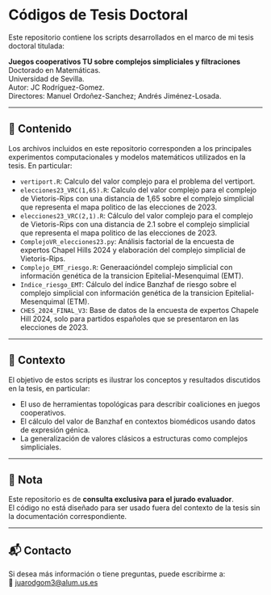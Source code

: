 # Códigos de Tesis Doctoral

Este repositorio contiene los scripts desarrollados en el marco de mi tesis doctoral titulada:

**Juegos cooperativos TU sobre complejos simpliciales y filtraciones**  
Doctorado en Matemáticas.  
Universidad de Sevilla.  
Autor: JC Rodríguez-Gomez.  
Directores: Manuel Ordoñez-Sanchez; Andrés Jiménez-Losada.  

---

## 📂 Contenido

Los archivos incluidos en este repositorio corresponden a los principales experimentos computacionales y modelos matemáticos utilizados en la tesis. En particular:

- `vertiport.R`: Calculo del valor complejo para el problema del vertiport.
- `elecciones23_VRC(1,65).R`: Calculo del valor complejo para el complejo de Vietoris-Rips con una distancia de 1,65 sobre el complejo simplicial que representa el mapa politico de las elecciones de 2023.
- `elecciones23_VRC(2,1).R`: Cálculo del valor complejo para el complejo de Vietoris-Rips con una distancia de 2.1 sobre el complejo simplicial que representa el mapa politico de las elecciones de 2023.
- `ComplejoVR_elecciones23.py`: Análisis factorial de la encuesta de expertos Chapel Hills 2024 y elaboración del complejo simplicial de Vietoris-Rips.
- `Complejo_EMT_riesgo.R`: Generaacióndel complejo simplicial con información genética de la transicion Epitelial-Mesenquimal (EMT).
- `Indice_riesgo_EMT`: Cálculo del índice Banzhaf de riesgo sobre el complejo simplicial con información genética de la transicion Epitelial-Mesenquimal (ETM).
- `CHES_2024_FINAL_V3`: Base de datos de la encuesta de expertos Chapele Hill 2024, solo para partidos españoles que se presentaron en las elecciones de 2023.

---

## 🧠 Contexto

El objetivo de estos scripts es ilustrar los conceptos y resultados discutidos en la tesis, en particular:

- El uso de herramientas topológicas para describir coaliciones en juegos cooperativos.
- El cálculo del valor de Banzhaf en contextos biomédicos usando datos de expresión génica.
- La generalización de valores clásicos a estructuras como complejos simpliciales.

---

## 📌 Nota

Este repositorio es de **consulta exclusiva para el jurado evaluador**.  
El código no está diseñado para ser usado fuera del contexto de la tesis sin la documentación correspondiente.

---

## 📬 Contacto

Si desea más información o tiene preguntas, puede escribirme a:  
📧 juarodgom3@alum.us.es

